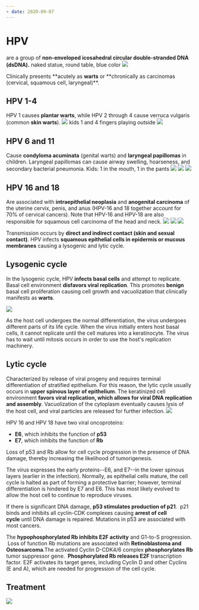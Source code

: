 ```yaml
---
- date: 2020-09-07
---
```


# HPV

<!-- Human Papilloma Viruses morphology -->

are a group of **non-enveloped icosahedral circular double-stranded DNA (dsDNA).**
naked statue, round table, blue color
![](https://photos.thisispiggy.com/file/wikiFiles/1iMIhY5.jpg)

<!-- HPV acute vs chronic symptoms -->

Clinically presents \*\*acutely as **warts** or \*\*chronically as carcinomas (cervical, squamous cell, laryngeal)\*\*.

## HPV 1-4

<!-- HPV 1-4 symptoms -->

HPV 1 causes **plantar warts**, while HPV 2 through 4 cause verruca vulgaris (common **skin warts**).
![](https://photos.thisispiggy.com/file/wikiFiles/41ioopf.jpg)
kids 1 and 4 fingers playing outside
![](https://photos.thisispiggy.com/file/wikiFiles/1iMIhY5.jpg)

## HPV 6 and 11

<!-- HPV 6 and 11 symptoms -->

Cause **condyloma acuminata** (genital warts) and **laryngeal papillomas** in children. Laryngeal papillomas can cause airway swelling, hoarseness, and secondary bacterial pneumonia.
Kids: 1 in the mouth, 1 in the pants
![](https://photos.thisispiggy.com/file/wikiFiles/JWragpm.jpg)
![](https://photos.thisispiggy.com/file/wikiFiles/HcclGnr.jpg)
![](https://photos.thisispiggy.com/file/wikiFiles/IT7isJT.jpg)

## HPV 16 and 18

<!-- HPV 16 and 18 symptoms -->

Are associated with **intraepithelial neoplasia** and **anogenital carcinoma** of the uterine cervix, penis, and anus (HPV-16 and 18 together account for 70% of cervical cancers).
Note that HPV-16 and HPV-18 are also responsible for squamous cell carcinoma of the head and neck.
![](https://photos.thisispiggy.com/file/wikiFiles/JWragpm.jpg)
![](https://photos.thisispiggy.com/file/wikiFiles/d3SAQi7.jpg)
![](https://photos.thisispiggy.com/file/wikiFiles/xCzTtk5.jpg)

<!-- HPV transmission -->

Transmission occurs by **direct and indirect contact (skin and sexual contact)**. HPV infects **squamous epithelial cells in epidermis or mucous membranes** causing a lysogenic and lytic cycle.

## Lysogenic cycle

<!-- HPV lysogenic cycle pathogenesis -->

In the lysogenic cycle, HPV **infects basal cells** and attempt to replicate. Basal cell environment **disfavors viral replication**. This promotes **benign** basal cell proliferation causing cell growth and vacuolization that clinically manifests as **warts**.

![](https://photos.thisispiggy.com/file/wikiFiles/VUMgOeU.jpg)

As the host cell undergoes the normal differentiation, the virus undergoes different parts of its life cycle. When the virus initially enters host basal cells, it cannot replicate until the cell matures into a keratinocyte. The virus has to wait until mitosis occurs in order to use the host's replication machinery.

## Lytic cycle

<!-- HPV lytic cycle pathogenesis -->

Characterized by release of viral progeny and requires terminal differentiation of stratified epithelium. For this reason, the lytic cycle usually occurs in **upper spinous layer of epithelium**. The keratinized cell environment **favors viral replication, which allows for viral DNA replication and assembly**. Vacuolization of the cytoplasm eventually causes lysis of the host cell, and viral particles are released for further infection.
![](https://photos.thisispiggy.com/file/wikiFiles/7QTtetR.jpg)

<!-- HPV 16/18 viral proteins -->

HPV 16 and HPV 18 have two viral oncoproteins:

- **E6**, which inhibits the function of **p53**
- **E7**, which inhibits the function of **Rb**

Loss of p53 and Rb allow for cell cycle progression in the presence of DNA damage, thereby increasing the likelihood of tumorigenesis.

The virus expresses the early proteins--E6, and E7--in the lower spinous layers (earlier in the infection). Normally, as epithelial cells mature, the cell cycle is halted as part of forming a protective barrier; however, terminal differentiation is hindered by E7 and E6. This has most likely evolved to allow the host cell to continue to reproduce viruses.

<!-- P53 function -->

If there is significant DNA damage, **p53 stimulates production of p21**.  p21 binds and inhibits all cyclin-CDK complexes causing **arrest of cell cycle** until DNA damage is repaired. Mutations in p53 are associated with most cancers.

<!-- RB function -->

The **hypophosphorylated Rb inhibits E2F activity** and G1-to-S progression.  Loss of function Rb mutations are associated with **Retinoblastoma and Osteosarcoma**.The activated Cyclin D-CDK4/6 complex **phosphorylates Rb** tumor suppressor gene.  **Phosphorylated Rb releases E2F** transcription factor. E2F activates its target genes, including Cyclin D and other Cyclins (E and A), which are needed for progression of the cell cycle.

## Treatment

<!-- HPV Treatment -->

![](https://photos.thisispiggy.com/file/wikiFiles/VbxCQlP.jpg)
